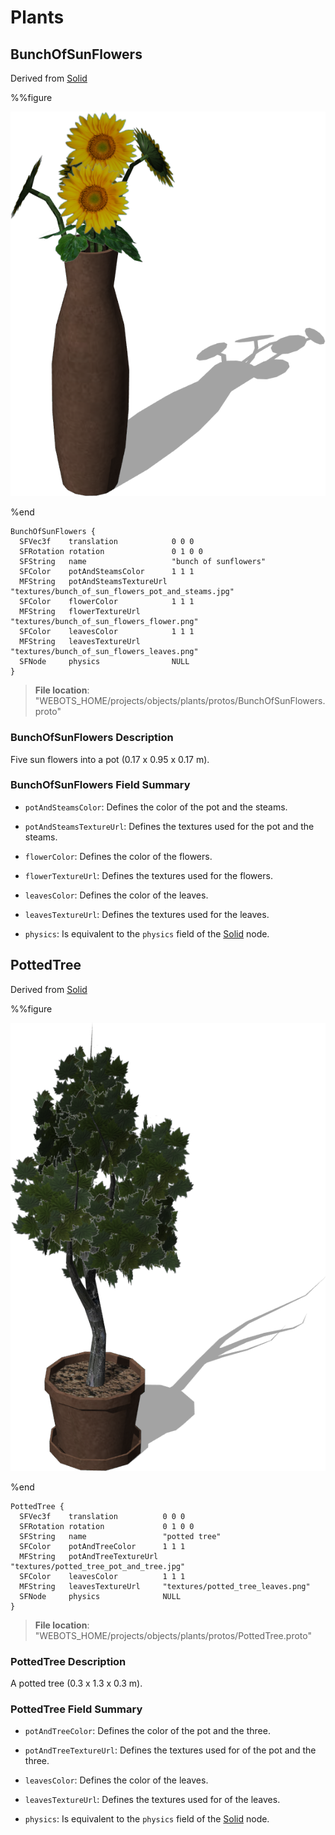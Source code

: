 # Plants

## BunchOfSunFlowers

Derived from [Solid](../reference/solid.md)

%%figure

![BunchOfSunFlowers](images/objects/plants/BunchOfSunFlowers/model.png)

%end

```
BunchOfSunFlowers {
  SFVec3f    translation            0 0 0
  SFRotation rotation               0 1 0 0
  SFString   name                   "bunch of sunflowers"
  SFColor    potAndSteamsColor      1 1 1                                               
  MFString   potAndSteamsTextureUrl "textures/bunch_of_sun_flowers_pot_and_steams.jpg"  
  SFColor    flowerColor            1 1 1                                               
  MFString   flowerTextureUrl       "textures/bunch_of_sun_flowers_flower.png"          
  SFColor    leavesColor            1 1 1                                               
  MFString   leavesTextureUrl       "textures/bunch_of_sun_flowers_leaves.png"          
  SFNode     physics                NULL                                                
}
```

> **File location**: "WEBOTS\_HOME/projects/objects/plants/protos/BunchOfSunFlowers.proto"

### BunchOfSunFlowers Description

Five sun flowers into a pot (0.17 x 0.95 x 0.17 m).

### BunchOfSunFlowers Field Summary

- `potAndSteamsColor`: Defines the color of the pot and the steams.

- `potAndSteamsTextureUrl`: Defines the textures used for the pot and the steams.

- `flowerColor`: Defines the color of the flowers.

- `flowerTextureUrl`: Defines the textures used for the flowers.

- `leavesColor`: Defines the color of the leaves.

- `leavesTextureUrl`: Defines the textures used for the leaves.

- `physics`: Is equivalent to the `physics` field of the [Solid](../reference/solid.md) node.

## PottedTree

Derived from [Solid](../reference/solid.md)

%%figure

![PottedTree](images/objects/plants/PottedTree/model.png)

%end

```
PottedTree {
  SFVec3f    translation          0 0 0
  SFRotation rotation             0 1 0 0
  SFString   name                 "potted tree"
  SFColor    potAndTreeColor      1 1 1                                    
  MFString   potAndTreeTextureUrl "textures/potted_tree_pot_and_tree.jpg"  
  SFColor    leavesColor          1 1 1                                    
  MFString   leavesTextureUrl     "textures/potted_tree_leaves.png"        
  SFNode     physics              NULL                                     
}
```

> **File location**: "WEBOTS\_HOME/projects/objects/plants/protos/PottedTree.proto"

### PottedTree Description

A potted tree (0.3 x 1.3 x 0.3 m).

### PottedTree Field Summary

- `potAndTreeColor`: Defines the color of the pot and the three.

- `potAndTreeTextureUrl`: Defines the textures used for of the pot and the three.

- `leavesColor`: Defines the color of the leaves.

- `leavesTextureUrl`: Defines the textures used for of the leaves.

- `physics`: Is equivalent to the `physics` field of the [Solid](../reference/solid.md) node.

